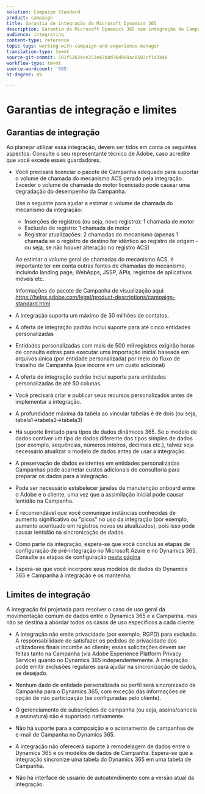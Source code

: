 ```yaml
---
solution: Campaign Standard
product: campaign
title: Garantia de integração do Microsoft Dynamics 365
description: Garantia do Microsoft Dynamics 365 com integração de Campaign Standard
audience: integrating
content-type: reference
topic-tags: working-with-campaign-and-experience-manager
translation-type: tm+mt
source-git-commit: 501f52624ce253eb7b0d36d908ac8502cf1d3b48
workflow-type: tm+mt
source-wordcount: '585'
ht-degree: 0%

---
```



# Garantias de integração e limites

## Garantias de integração

Ao planejar utilizar essa integração, devem ser tidos em conta os seguintes aspectos: Consulte o seu representante técnico de Adobe, caso acredite que você excede esses guardadores.

* Você precisará licenciar o pacote de Campanha adequado para suportar o volume de chamada do mecanismo ACS gerado pela integração. Exceder o volume de chamada do motor licenciado pode causar uma degradação do desempenho da Campanha.

   Use o seguinte para ajudar a estimar o volume de chamada do mecanismo da integração:

   * Inserções de registros (ou seja, novo registro): 1 chamada de motor
   * Exclusão de registro: 1 chamada de motor
   * Registrar atualizações: 2 chamadas do mecanismo (apenas 1 chamada se o registro de destino for idêntico ao registro de origem - ou seja, se não houver alteração no registro ACS)

   Ao estimar o volume geral de chamadas do mecanismo ACS, é importante ter em conta outras fontes de chamadas do mecanismo, incluindo landing page, WebApps, JSSP, APIs, registros de aplicativos móveis etc.

   Informações do pacote de Campanha de visualização aqui: https://helpx.adobe.com/legal/product-descriptions/campaign-standard.html

* A integração suporta um máximo de 30 milhões de contatos.

* A oferta de integração padrão inclui suporte para até cinco entidades personalizadas

* Entidades personalizadas com mais de 500 mil registros exigirão horas de consulta extras para executar uma importação inicial baseada em arquivos única (por entidade personalizada) por meio do fluxo de trabalho de Campanha (que incorre em um custo adicional)

* A oferta de integração padrão inclui suporte para entidades personalizadas de até 50 colunas.

* Você precisará criar e publicar seus recursos personalizados antes de implementar a integração.

* A profundidade máxima da tabela ao vincular tabelas é de dois (ou seja, tabela1->tabela2->tabela3)

* Há suporte limitado para tipos de dados dinâmicos 365. Se o modelo de dados contiver um tipo de dados diferente dos tipos simples de dados (por exemplo, sequências, números inteiros, decimais etc.), talvez seja necessário atualizar o modelo de dados antes de usar a integração.

* A preservação de dados existentes em entidades personalizadas Campanhas pode acarretar custos adicionais de consultoria para preparar os dados para a integração.

* Pode ser necessário estabelecer janelas de manutenção onboard entre o Adobe e o cliente, uma vez que a assimilação inicial pode causar lentidão na Campanha.

* É recomendável que você comunique instâncias conhecidas de aumento significativo ou &quot;picos&quot; no uso da integração (por exemplo, aumento acentuado em registros novos ou atualizados), pois isso pode causar lentidão na sincronização de dados.

* Como parte da integração, espera-se que você conclua as etapas de configuração de pré-integração no Microsoft Azure e no Dynamics 365. Consulte as etapas de configuração [nesta página](../../integrating/using/configure-microsoft-dynamics-365-for-campaign-integration.md)

* Espera-se que você incorpore seus modelos de dados do Dynamics 365 e Campanha à integração e os mantenha.

## Limites de integração

A integração foi projetada para resolver o caso de uso geral da movimentação comum de dados entre o Dynamics 365 e a Campanha, mas não se destina a abordar todos os casos de uso específicos a cada cliente:

* A integração não emite privacidade (por exemplo, RGPD) para exclusão. A responsabilidade de satisfazer os pedidos de privacidade dos utilizadores finais incumbe ao cliente; essas solicitações devem ser feitas tanto na Campanha (via Adobe Experience Platform Privacy Service) quanto no Dynamics 365 independentemente. A integração pode emitir exclusões regulares para ajudar na sincronização de dados, se desejado.

* Nenhum dado de entidade personalizada ou perfil será sincronizado da Campanha para o Dynamics 365, com exceção das informações de opção de não participação (se configuradas pelo cliente).

* O gerenciamento de subscrições de campanha (ou seja, assina/cancela a assinatura) não é suportado nativamente.

* Não há suporte para a composição e o acionamento de campanhas de e-mail de Campanha no Dynamics 365.

* A integração não oferecerá suporte à remodelagem de dados entre o Dynamics 365 e os modelos de dados de Campanha. Espera-se que a integração sincronize uma tabela do Dynamics 365 em uma tabela de Campanha.

* Não há interface de usuário de autoatendimento com a versão atual da integração.
